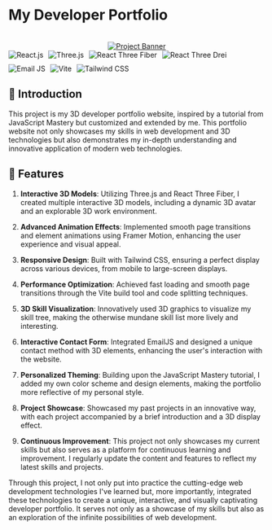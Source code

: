 # My Developer Portfolio

<div align="center">
  <br />
    <a href="https://youtu.be/0fYi8SGA20k?feature=shared" target="_blank">
      <img src="https://github.com/adrianhajdin/project_3D_developer_portfolio/assets/151519281/4722160a-8e61-403f-a905-728feae1f7e6" alt="Project Banner">
    </a>
  <br />

<div style="display: flex; flex-wrap: wrap; gap: 10px;">
<img src="https://img.shields.io/badge/-React-61DAFB?style=for-the-badge&logo=react&logoColor=black" alt="React.js"/>
<img src="https://img.shields.io/badge/-Three.js-000000?style=for-the-badge&logo=three.js&logoColor=white" alt="Three.js"/>
<img src="https://img.shields.io/badge/-React_Three_Fiber-61DAFB?style=for-the-badge&logo=react&logoColor=black" alt="React Three Fiber"/>
<img src="https://img.shields.io/badge/-React_Three_Drei-61DAFB?style=for-the-badge&logo=react&logoColor=black" alt="React Three Drei"/>
<img src="https://img.shields.io/badge/-EmailJS-FF9A00?style=for-the-badge&logo=gmail&logoColor=white" alt="Email JS"/>
<img src="https://img.shields.io/badge/-Vite-646CFF?style=for-the-badge&logo=vite&logoColor=white" alt="Vite"/>
<img src="https://img.shields.io/badge/-Tailwind_CSS-06B6D4?style=for-the-badge&logo=tailwindcss&logoColor=white" alt="Tailwind CSS"/>
</div>
</div>

## 🤖 Introduction

This project is my 3D developer portfolio website, inspired by a tutorial from JavaScript Mastery but customized and extended by me. This portfolio website not only showcases my skills in web development and 3D technologies but also demonstrates my in-depth understanding and innovative application of modern web technologies.

## 🔋 Features

1. **Interactive 3D Models**: Utilizing Three.js and React Three Fiber, I created multiple interactive 3D models, including a dynamic 3D avatar and an explorable 3D work environment.

2. **Advanced Animation Effects**: Implemented smooth page transitions and element animations using Framer Motion, enhancing the user experience and visual appeal.

3. **Responsive Design**: Built with Tailwind CSS, ensuring a perfect display across various devices, from mobile to large-screen displays.

4. **Performance Optimization**: Achieved fast loading and smooth page transitions through the Vite build tool and code splitting techniques.

5. **3D Skill Visualization**: Innovatively used 3D graphics to visualize my skill tree, making the otherwise mundane skill list more lively and interesting.

6. **Interactive Contact Form**: Integrated EmailJS and designed a unique contact method with 3D elements, enhancing the user's interaction with the website.

7. **Personalized Theming**: Building upon the JavaScript Mastery tutorial, I added my own color scheme and design elements, making the portfolio more reflective of my personal style.

8. **Project Showcase**: Showcased my past projects in an innovative way, with each project accompanied by a brief introduction and a 3D display effect.

9. **Continuous Improvement**: This project not only showcases my current skills but also serves as a platform for continuous learning and improvement. I regularly update the content and features to reflect my latest skills and projects.

Through this project, I not only put into practice the cutting-edge web development technologies I've learned but, more importantly, integrated these technologies to create a unique, interactive, and visually captivating developer portfolio. It serves not only as a showcase of my skills but also as an exploration of the infinite possibilities of web development.
